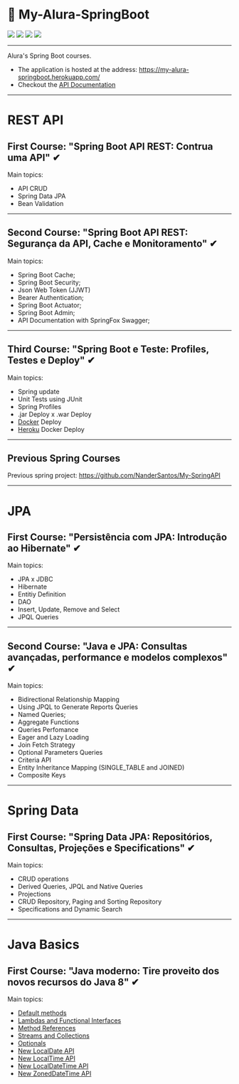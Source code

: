# 🍃 My-Alura-SpringBoot

<div align="left">
    <img src="https://img.shields.io/badge/language-java-yellow">
    <img src="https://img.shields.io/badge/framework-spring--boot-brightgreen">
    <img src="https://img.shields.io/badge/app-rest--api-blue">
    <img src="https://img.shields.io/badge/license-MIT-blueviolet">
</div>

---

Alura's Spring Boot courses.

- The application is hosted at the address: https://my-alura-springboot.herokuapp.com/
- Checkout the [API Documentation](https://my-alura-springboot.herokuapp.com/swagger-ui.html#)

---

# REST API

## First Course: "Spring Boot API REST: Contrua uma API" ✔ 

Main topics:

- API CRUD
- Spring Data JPA
- Bean Validation

---

## Second Course: "Spring Boot API REST: Segurança da API, Cache e Monitoramento" ✔ 

Main topics:

- Spring Boot Cache;
- Spring Boot Security;
- Json Web Token (JJWT)
- Bearer Authentication;
- Spring Boot Actuator;
- Spring Boot Admin;
- API Documentation with SpringFox Swagger;

---

## Third Course: "Spring Boot e Teste: Profiles, Testes e Deploy" ✔ 

Main topics:

- Spring update
- Unit Tests using JUnit
- Spring Profiles
- .jar Deploy x .war Deploy
- [Docker](https://docs.docker.com/engine/install/ubuntu/) Deploy
- [Heroku](https://devcenter.heroku.com/articles/container-registry-and-runtime) Docker Deploy

---

## Previous Spring Courses

Previous spring project: https://github.com/NanderSantos/My-SpringAPI

---

# JPA

## First Course: "Persistência com JPA: Introdução ao Hibernate" ✔ 

Main topics:

- JPA x JDBC
- Hibernate
- Entitiy Definition
- DAO
- Insert, Update, Remove and Select
- JPQL Queries

---

## Second Course: "Java e JPA: Consultas avançadas, performance e modelos complexos" ✔ 

Main topics:

- Bidirectional Relationship Mapping
- Using JPQL to Generate Reports Queries
- Named Queries;
- Aggregate Functions
- Queries Perfomance
- Eager and Lazy Loading
- Join Fetch Strategy
- Optional Parameters Queries
- Criteria API
- Entity Inheritance Mapping (SINGLE_TABLE and JOINED)
- Composite Keys

---

# Spring Data

## First Course: "Spring Data JPA: Repositórios, Consultas, Projeções e Specifications" ✔ 

Main topics:

- CRUD operations
- Derived Queries, JPQL and Native Queries
- Projections
- CRUD Repository, Paging and Sorting Repository
- Specifications and Dynamic Search

---

# Java Basics

## First Course: "Java moderno: Tire proveito dos novos recursos do Java 8" ✔ 

Main topics:

- [Default methods](https://docs.oracle.com/javase/tutorial/java/IandI/defaultmethods.html)
- [Lambdas and Functional Interfaces](https://docs.oracle.com/javase/tutorial/java/javaOO/lambdaexpressions.html)
- [Method References](https://docs.oracle.com/javase/tutorial/java/javaOO/methodreferences.html)
- [Streams and Collections](https://docs.oracle.com/javase/8/docs/api/java/util/stream/Stream.html)
- [Optionals](https://docs.oracle.com/javase/8/docs/api/java/util/Optional.html)
- [New LocalDate API](https://docs.oracle.com/javase/8/docs/api/java/time/LocalDate.html)
- [New LocalTime API](https://docs.oracle.com/javase/8/docs/api/java/time/LocalTime.html)
- [New LocalDateTime API](https://docs.oracle.com/javase/8/docs/api/java/time/LocalDateTime.html)
- [New ZonedDateTime API](https://docs.oracle.com/javase/8/docs/api/java/time/ZonedDateTime.html)
